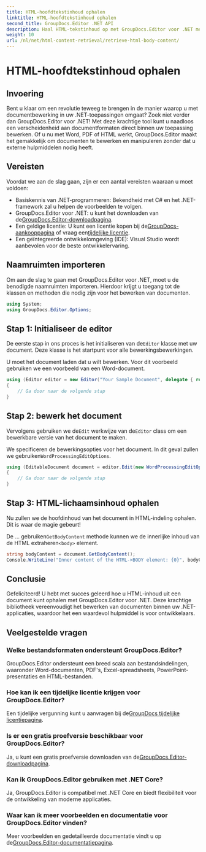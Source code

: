 ```yaml
---
title: HTML-hoofdtekstinhoud ophalen
linktitle: HTML-hoofdtekstinhoud ophalen
second_title: GroupDocs.Editor .NET API
description: Haal HTML-tekstinhoud op met GroupDocs.Editor voor .NET met onze stapsgewijze handleiding. Verbeter uw .NET-applicaties moeiteloos.
weight: 10
url: /nl/net/html-content-retrieval/retrieve-html-body-content/
---
```


# HTML-hoofdtekstinhoud ophalen

## Invoering
Bent u klaar om een revolutie teweeg te brengen in de manier waarop u met documentbewerking in uw .NET-toepassingen omgaat? Zoek niet verder dan GroupDocs.Editor voor .NET! Met deze krachtige tool kunt u naadloos een verscheidenheid aan documentformaten direct binnen uw toepassing bewerken. Of u nu met Word, PDF of HTML werkt, GroupDocs.Editor maakt het gemakkelijk om documenten te bewerken en manipuleren zonder dat u externe hulpmiddelen nodig heeft.
## Vereisten
Voordat we aan de slag gaan, zijn er een aantal vereisten waaraan u moet voldoen:
- Basiskennis van .NET-programmeren: Bekendheid met C# en het .NET-framework zal u helpen de voorbeelden te volgen.
-  GroupDocs.Editor voor .NET: u kunt het downloaden van de[GroupDocs.Editor-downloadpagina](https://releases.groupdocs.com/editor/net/).
-  Een geldige licentie: U kunt een licentie kopen bij de[GroupDocs-aankooppagina](https://purchase.groupdocs.com/buy) of vraag een[tijdelijke licentie](https://purchase.groupdocs.com/temporary-license/).
- Een geïntegreerde ontwikkelomgeving (IDE): Visual Studio wordt aanbevolen voor de beste ontwikkelervaring.
## Naamruimten importeren
Om aan de slag te gaan met GroupDocs.Editor voor .NET, moet u de benodigde naamruimten importeren. Hierdoor krijgt u toegang tot de klassen en methoden die nodig zijn voor het bewerken van documenten.
```csharp
using System;
using GroupDocs.Editor.Options;
```
## Stap 1: Initialiseer de editor
De eerste stap in ons proces is het initialiseren van de`Editor` klasse met uw document. Deze klasse is het startpunt voor alle bewerkingsbewerkingen.

U moet het document laden dat u wilt bewerken. Voor dit voorbeeld gebruiken we een voorbeeld van een Word-document.
```csharp
using (Editor editor = new Editor("Your Sample Document", delegate { return new WordProcessingLoadOptions(); }))
{
    // Ga door naar de volgende stap
}
```
## Stap 2: bewerk het document
 Vervolgens gebruiken we de`Edit` werkwijze van de`Editor` class om een bewerkbare versie van het document te maken.

 We specificeren de bewerkingsopties voor het document. In dit geval zullen we gebruiken`WordProcessingEditOptions`.
```csharp
using (EditableDocument document = editor.Edit(new WordProcessingEditOptions()))
{
    // Ga door naar de volgende stap
}
```
## Stap 3: HTML-lichaamsinhoud ophalen
Nu zullen we de hoofdinhoud van het document in HTML-indeling ophalen. Dit is waar de magie gebeurt!

 De ... gebruiken`GetBodyContent` methode kunnen we de innerlijke inhoud van de HTML extraheren`<body>` element.
```csharp
string bodyContent = document.GetBodyContent();
Console.WriteLine("Inner content of the HTML->BODY element: {0}", bodyContent);
```

## Conclusie
Gefeliciteerd! U hebt met succes geleerd hoe u HTML-inhoud uit een document kunt ophalen met GroupDocs.Editor voor .NET. Deze krachtige bibliotheek vereenvoudigt het bewerken van documenten binnen uw .NET-applicaties, waardoor het een waardevol hulpmiddel is voor ontwikkelaars.
## Veelgestelde vragen
### Welke bestandsformaten ondersteunt GroupDocs.Editor?
GroupDocs.Editor ondersteunt een breed scala aan bestandsindelingen, waaronder Word-documenten, PDF's, Excel-spreadsheets, PowerPoint-presentaties en HTML-bestanden.
### Hoe kan ik een tijdelijke licentie krijgen voor GroupDocs.Editor?
 Een tijdelijke vergunning kunt u aanvragen bij de[GroupDocs tijdelijke licentiepagina](https://purchase.groupdocs.com/temporary-license/).
### Is er een gratis proefversie beschikbaar voor GroupDocs.Editor?
 Ja, u kunt een gratis proefversie downloaden van de[GroupDocs.Editor-downloadpagina](https://releases.groupdocs.com/).
### Kan ik GroupDocs.Editor gebruiken met .NET Core?
Ja, GroupDocs.Editor is compatibel met .NET Core en biedt flexibiliteit voor de ontwikkeling van moderne applicaties.
### Waar kan ik meer voorbeelden en documentatie voor GroupDocs.Editor vinden?
 Meer voorbeelden en gedetailleerde documentatie vindt u op de[GroupDocs.Editor-documentatiepagina](https://tutorials.groupdocs.com/editor/net/).